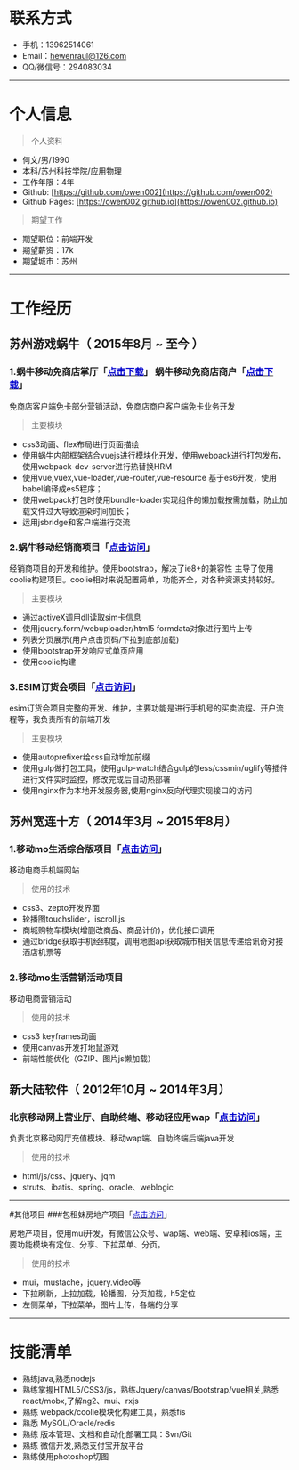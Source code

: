# **联系方式**

- 手机：13962514061 
- Email：hewenraul@126.com
- QQ/微信号：294083034

---

# **个人信息**

>个人资料

 - 何文/男/1990 
 - 本科/苏州科技学院/应用物理
 - 工作年限：4年
 - Github: [https://github.com/owen002](https://github.com/owen002)
 - Github Pages: [https://owen002.github.io](https://owen002.github.io)

>期望工作

 - 期望职位：前端开发
 - 期望薪资：17k
 - 期望城市：苏州

---

# **工作经历**

## 苏州游戏蜗牛（ 2015年8月 ~ 至今 ）

### 1.蜗牛移动免商店掌厅「[<font color=#0000cd>点击下载</font>](http://app.snail.com)」</font> 蜗牛移动免商店商户「[<font color=#0000cd>点击下载</font>](http://jxs.snail.com/index.html)」</font>
免商店客户端免卡部分营销活动，免商店商户客户端免卡业务开发

>主要模块

- css3动画、flex布局进行页面描绘
- 使用蜗牛内部框架结合vuejs进行模块化开发，使用webpack进行打包发布，使用webpack-dev-server进行热替换HRM
- 使用vue,vuex,vue-loader,vue-router,vue-resource 基于es6开发，使用babel编译成es5程序；
- 使用webpack打包时使用bundle-loader实现组件的懒加载按需加载，防止加载文件过大导致渲染时间加长；
- 运用jsbridge和客户端进行交流

### 2.蜗牛移动经销商项目「[<font color=#0000cd>点击访问</font>](http://jxs.snail.com)」</font>
经销商项目的开发和维护。使用bootstrap，解决了ie8+的兼容性
主导了使用coolie构建项目。coolie相对来说配置简单，功能齐全，对各种资源支持较好。

>主要模块

- 通过activeX调用dll读取sim卡信息
- 使用jquery.form/webuploader/html5 formdata对象进行图片上传
- 列表分页展示(用户点击页码/下拉到底部加载)
- 使用bootstrap开发响应式单页应用
- 使用coolie构建

### 3.ESIM订货会项目「[<font color=#0000cd>点击访问</font>](http://jxs.snail.com/plat/esim/fair.html)」</font>
esim订货会项目完整的开发、维护，主要功能是进行手机号的买卖流程、开户流程等，我负责所有的前端开发

>主要模块

- 使用autoprefixer给css自动增加前缀
- 使用gulp做打包工具，使用gulp-watch结合gulp的less/cssmin/uglify等插件进行文件实时监控，修改完成后自动热部署
- 使用nginx作为本地开发服务器,使用nginx反向代理实现接口的访问

## 苏州宽连十方（ 2014年3月 ~ 2015年8月）

### 1.移动mo生活综合版项目「[<font color=#0000cd>点击访问</font>](http://hi.12580.com)」</font>
移动电商手机端网站

>使用的技术

- css3、zepto开发界面
- 轮播图touchslider，iscroll.js
- 商城购物车模块(增删改商品、商品计价)，优化接口调用
- 通过bridge获取手机经纬度，调用地图api获取城市相关信息传递给讯奇对接酒店机票等

### 2.移动mo生活营销活动项目
移动电商营销活动

>使用的技术

- css3 keyframes动画
- 使用canvas开发打地鼠游戏
- 前端性能优化（GZIP、图片js懒加载）

## 新大陆软件（ 2012年10月 ~ 2014年3月）

### 北京移动网上营业厅、自助终端、移动轻应用wap「[<font color=#0000cd>点击访问</font>](http://shop.10086.cn/i/?f=rechargecredit)」</font>
负责北京移动网厅充值模块、移动wap端、自助终端后端java开发

>使用的技术

- html/js/css、jquery、jqm
- struts、ibatis、spring、oracle、weblogic

---

#其他项目
###包租妹房地产项目「[<font color=#0000cd>点击访问</font>](http://www.baozumei.com)」</font>

房地产项目，使用mui开发，有微信公众号、wap端、web端、安卓和ios端，主要功能模块有定位、分享、下拉菜单、分页。
>使用的技术

- mui，mustache，jquery.video等
- 下拉刷新，上拉加载，轮播图，分页加载，h5定位
- 左侧菜单，下拉菜单，图片上传，各端的分享

---

# **技能清单**

- 熟练java,熟悉nodejs
- 熟练掌握HTML5/CSS3/js，熟练Jquery/canvas/Bootstrap/vue相关,熟悉react/mobx,了解ng2、mui、rxjs
- 熟练 webpack/coolie模块化构建工具，熟悉fis
- 熟悉 MySQL/Oracle/redis
- 熟练 版本管理、文档和自动化部署工具：Svn/Git
- 熟练 微信开发,熟悉支付宝开放平台
- 熟练使用photoshop切图
